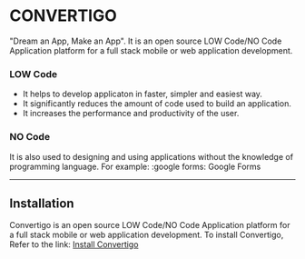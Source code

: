 # CONVERTIGO
"Dream an App, Make an App". It is an open source LOW Code/NO Code Application platform for a full stack mobile or web application development.
### LOW Code
- It helps to develop applicaton in faster, simpler and easiest way.
- It significantly reduces the amount of code used to build an application.
- It increases the performance and productivity of the user.
### NO Code
 It is also used to designing and using applications without the knowledge of programming language.
 For example: :google forms: Google Forms

---
## Installation
Convertigo is an open source LOW Code/NO Code Application platform for a full stack mobile or web application development.
To install Convertigo, Refer to the link:
[Install Convertigo]()
            

 
